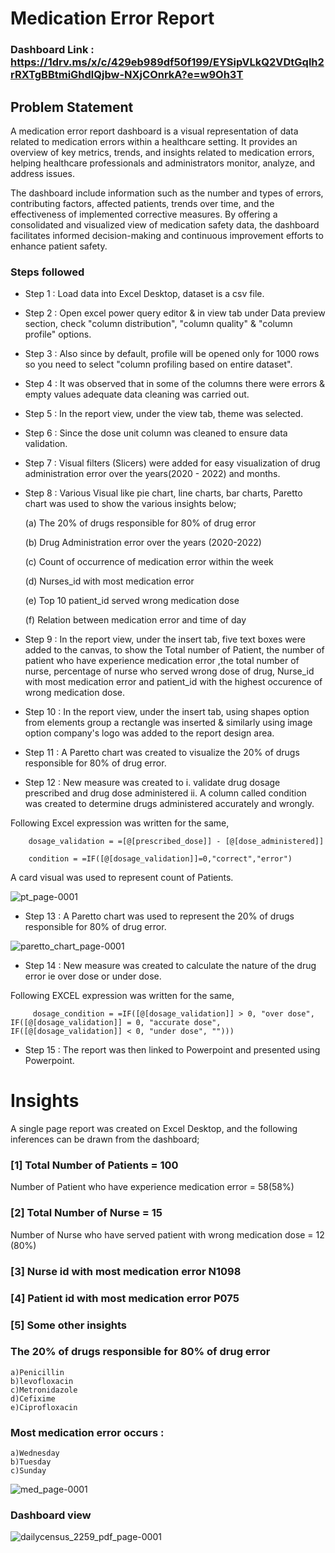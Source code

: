 # Medication Error Report

### Dashboard Link : https://1drv.ms/x/c/429eb989df50f199/EYSipVLkQ2VDtGqlh2rRXTgBBtmiGhdlQjbw-NXjCOnrkA?e=w9Oh3T

## Problem Statement

A medication error report dashboard is a visual representation of data related to medication errors within a healthcare setting. It provides an overview of key metrics, trends, and insights related to medication errors, helping healthcare professionals and administrators monitor, analyze, and address issues. 

The dashboard include information such as the number and types of errors, contributing factors, affected patients, trends over time, and the effectiveness of implemented corrective measures. By offering a consolidated and visualized view of medication safety data, the dashboard facilitates informed decision-making and continuous improvement efforts to enhance patient safety.

### Steps followed 

- Step 1 : Load data into Excel Desktop, dataset is a csv file.
- Step 2 : Open excel power query editor & in view tab under Data preview section, check "column distribution", "column quality" & "column profile" options.
- Step 3 : Also since by default, profile will be opened only for 1000 rows so you need to select "column profiling based on entire dataset".
- Step 4 : It was observed that in some of the columns there were errors & empty values adequate data cleaning was carried out.
- Step 5 : In the report view, under the view tab, theme was selected.
- Step 6 : Since the dose unit column was cleaned to ensure data validation. 
- Step 7 : Visual filters (Slicers) were added for easy visualization of drug administration error over the years(2020 - 2022) and months. 
- Step 8 : Various  Visual like pie chart, line charts, bar charts, Paretto chart was used to show the various insights below;

  (a) The 20% of drugs responsible for 80% of drug error

  (b) Drug Administration error over the years (2020-2022)
  
  (c) Count of occurrence of medication error within the week
  
  (d) Nurses_id with most medication error

  (e) Top 10 patient_id served wrong medication dose
  
  (f) Relation between medication error and time of day

- Step 9 : In the report view, under the insert tab, five text boxes were added to the canvas, to show the Total number of Patient, the number of patient who have experience medication error ,the total number of nurse, percentage of nurse who served wrong dose of drug, Nurse_id with most medication error and patient_id with the highest occurence of wrong medication dose.

- Step 10 : In the report view, under the insert tab, using shapes option from elements group a rectangle was inserted & similarly using image option company's logo was added to the report design area. 

- Step 11 : A Paretto chart was created to visualize the 20% of drugs responsible for 80% of drug error.
        
- Step 12 : New measure was created to 
    i. validate drug dosage prescribed and drug dose administered
    ii. A column called condition was created to determine drugs administered accurately and wrongly.
    

Following Excel expression was written for the same,
        
        dosage_validation = =[@[prescribed_dose]] - [@[dose_administered]]

        condition = =IF([@[dosage_validation]]=0,"correct","error")
        
A card visual was used to represent count of Patients.

![pt_page-0001](https://github.com/FaeyO/Patient-Medication-Error-Report/assets/118575325/6df84f82-3dc0-4a7d-9413-1aa17da2ac25)


 - Step 13 : A Paretto chart was used to represent the 20% of drugs responsible for 80% of drug error.
 
 ![paretto_chart_page-0001](https://github.com/FaeyO/Patient-Medication-Error-Report/assets/118575325/e36624d8-add0-4f70-a5e3-2e763c17943e)

 
 - Step 14 : New measure was created to calculate the nature of the drug error ie over dose or under dose.
 
 Following EXCEL expression was written for the same,
 
         dosage_condition = =IF([@[dosage_validation]] > 0, "over dose", IF([@[dosage_validation]] = 0, "accurate dose", IF([@[dosage_validation]] < 0, "under dose", "")))

 - Step 15 : The report was then linked to Powerpoint and presented using Powerpoint.
 
# Insights

A single page report was created on Excel Desktop, and the following inferences can be drawn from the dashboard;

### [1] Total Number of Patients = 100

   Number of Patient who have experience medication error = 58(58%)

### [2] Total Number of Nurse = 15

   Number of Nurse who have served patient with wrong medication dose = 12 (80%)


### [3] Nurse id with most medication error     N1098


### [4] Patient id with most medication error  P075 
  
### [5] Some other insights
 
 ### The 20% of drugs responsible for 80% of drug error
    a)Penicillin
    b)levofloxacin
    c)Metronidazole
    d)Cefixime
    e)Ciprofloxacin
    
 ### Most medication error occurs :
    a)Wednesday
    b)Tuesday
    c)Sunday

![med_page-0001](https://github.com/FaeyO/Patient-Medication-Error-Report/assets/118575325/68d9b90b-151a-42bc-87a0-3500b7d7dee9)


### Dashboard view

![dailycensus_2259_pdf_page-0001](https://github.com/FaeyO/Patient-Medication-Error-Report/assets/118575325/e4cbdfa3-0e9d-4003-a3b8-4f09e8f10a72)


